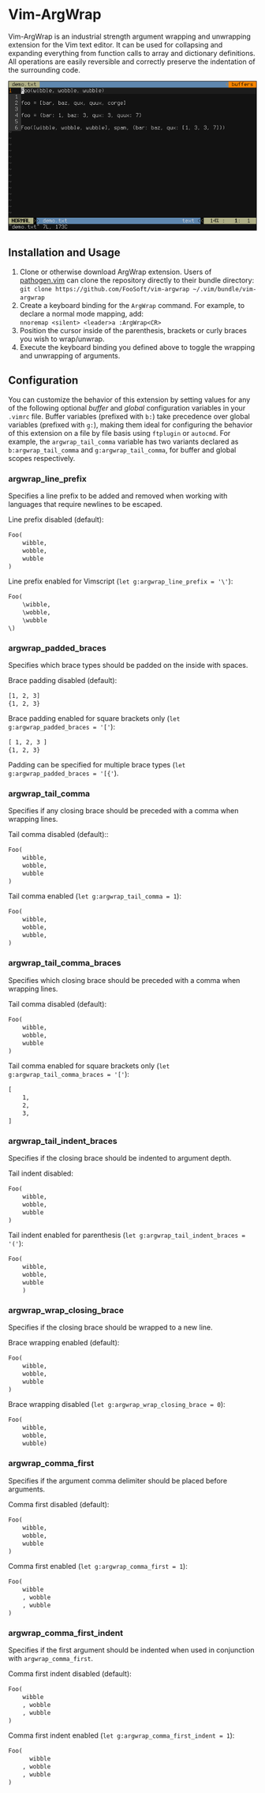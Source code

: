 <!-- +++
Area = "projects"
GitHub = "vim-argwrap"
Layout = "page"
Tags = ["argwrap", "vim", "mit license", "vimscript"]
Description = "Wrap and unwrap function arguments, lists, and dictionaries in Vim."
Collection = "ProjectsActive"
+++ -->

# Vim-ArgWrap

Vim-ArgWrap is an industrial strength argument wrapping and unwrapping extension for the Vim text editor. It can be used
for collapsing and expanding everything from function calls to array and dictionary definitions.  All operations are
easily reversible and correctly preserve the indentation of the surrounding code.

![](img/demo.gif)

## Installation and Usage

1.  Clone or otherwise download ArgWrap extension. Users of [pathogen.vim](https://github.com/tpope/vim-pathogen) can
    clone the repository directly to their bundle directory: \
    `git clone https://github.com/FooSoft/vim-argwrap ~/.vim/bundle/vim-argwrap`
2.  Create a keyboard binding for the `ArgWrap` command. For example, to declare a normal mode mapping, add: \
    `nnoremap <silent> <leader>a :ArgWrap<CR>`
3.  Position the cursor inside of the parenthesis, brackets or curly braces you wish to wrap/unwrap.
4.  Execute the keyboard binding you defined above to toggle the wrapping and unwrapping of arguments.

## Configuration

You can customize the behavior of this extension by setting values for any of the following optional *buffer* and
*global* configuration variables in your `.vimrc` file. Buffer variables (prefixed with `b:`) take precedence over
global variables (prefixed with `g:`), making them ideal for configuring the behavior of this extension on a file by
file basis using `ftplugin` or `autocmd`. For example, the `argwrap_tail_comma` variable has two variants declared as
`b:argwrap_tail_comma` and `g:argwrap_tail_comma`, for buffer and global scopes respectively.

### argwrap_line_prefix

Specifies a line prefix to be added and removed when working with languages that require newlines to be escaped.

Line prefix disabled (default):

```
Foo(
    wibble,
    wobble,
    wubble
)
```

Line prefix enabled for Vimscript (`let g:argwrap_line_prefix = '\'`):

```
Foo(
    \wibble,
    \wobble,
    \wubble
\)
```

### argwrap_padded_braces

Specifies which brace types should be padded on the inside with spaces.

Brace padding disabled (default):

```
[1, 2, 3]
{1, 2, 3}
```

Brace padding enabled for square brackets only (`let g:argwrap_padded_braces = '['`):

```
[ 1, 2, 3 ]
{1, 2, 3}
```

Padding can be specified for multiple brace types (`let g:argwrap_padded_braces = '[{'`).

### argwrap_tail_comma

Specifies if any closing brace should be preceded with a comma when wrapping lines.

Tail comma disabled (default)::

```
Foo(
    wibble,
    wobble,
    wubble
)
```

Tail comma enabled (`let g:argwrap_tail_comma = 1`):

```
Foo(
    wibble,
    wobble,
    wubble,
)
```

### argwrap_tail_comma_braces

Specifies which closing brace should be preceded with a comma when wrapping lines.

Tail comma disabled (default):

```
Foo(
    wibble,
    wobble,
    wubble
)
```

Tail comma enabled for square brackets only (`let g:argwrap_tail_comma_braces = '['`):

```
[
    1,
    2,
    3,
]
```

### argwrap_tail_indent_braces

Specifies if the closing brace should be indented to argument depth.

Tail indent disabled:

```
Foo(
    wibble,
    wobble,
    wubble
)
```

Tail indent enabled for parenthesis (`let g:argwrap_tail_indent_braces = '('`):

```
Foo(
    wibble,
    wobble,
    wubble
    )
```

### argwrap_wrap_closing_brace

Specifies if the closing brace should be wrapped to a new line.

Brace wrapping enabled (default):

```
Foo(
    wibble,
    wobble,
    wubble
)
```

Brace wrapping disabled (`let g:argwrap_wrap_closing_brace = 0`):

```
Foo(
    wibble,
    wobble,
    wubble)
```

### argwrap_comma_first

Specifies if the argument comma delimiter should be placed before arguments.

Comma first disabled (default):

```
Foo(
    wibble,
    wobble,
    wubble
)
```

Comma first enabled (`let g:argwrap_comma_first = 1`):

```
Foo(
    wibble
    , wobble
    , wubble
)
```

### argwrap_comma_first_indent

Specifies if the first argument should be indented when used in conjunction with `argwrap_comma_first`.

Comma first indent disabled (default):

```
Foo(
    wibble
    , wobble
    , wubble
)
```

Comma first indent enabled (`let g:argwrap_comma_first_indent = 1`):

```
Foo(
      wibble
    , wobble
    , wubble
)
```
